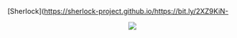  [Sherlock](https://sherlock-project.github.io/https://bit.ly/2XZ9KiN-

<p align="center">
  <img src="assets/img/sherlock-project.svg">
</p>
